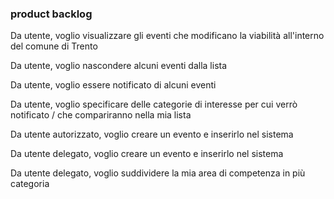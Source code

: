 ### product backlog

Da utente, voglio visualizzare gli eventi che modificano la viabilità all'interno del comune di Trento



Da utente, voglio nascondere alcuni eventi dalla lista



Da utente, voglio essere notificato di alcuni eventi



Da utente, voglio specificare delle categorie di interesse per cui verrò notificato / che compariranno nella mia lista





Da utente autorizzato, voglio creare un evento e inserirlo nel sistema



Da utente delegato, voglio creare un evento e inserirlo nel sistema

Da utente delegato, voglio suddividere la mia area di competenza in più categoria


